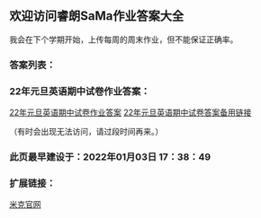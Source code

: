 ## 欢迎访问睿朗SaMa作业答案大全
我会在下个学期开始，上传每周的周末作业，但不能保证正确率。

### 答案列表：
### 22年元旦英语期中试卷作业答案：
[22年元旦英语期中试卷作业答案](http://mctra.top/zy/22eqzj.zip)   [22年元旦英语期中试卷答案备用链接](http://zy.mctra.top/22eqzj.zip)


（有时会出现无法访问，请过段时间再来。）
### 此页最早建设于：2022年01月03日 17：38：49

### 扩展链接：
 [米克官网](http://mctra.top/)
